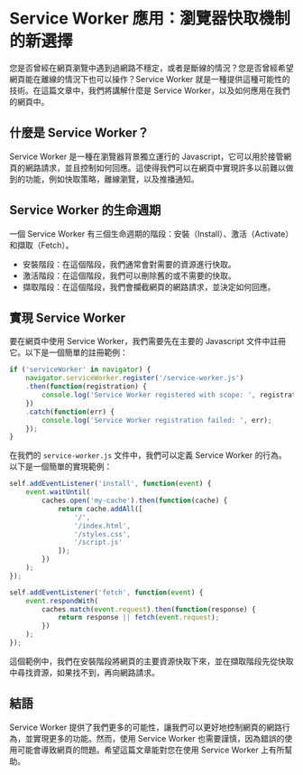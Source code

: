 # Service Worker 應用：瀏覽器快取機制的新選擇

您是否曾經在網頁瀏覽中遇到過網路不穩定，或者是斷線的情況？您是否曾經希望網頁能在離線的情況下也可以操作？Service Worker 就是一種提供這種可能性的技術。在這篇文章中，我們將講解什麼是 Service Worker，以及如何應用在我們的網頁中。

## 什麼是 Service Worker？
Service Worker 是一種在瀏覽器背景獨立運行的 Javascript，它可以用於接管網頁的網路請求，並且控制如何回應。這使得我們可以在網頁中實現許多以前難以做到的功能，例如快取策略，離線瀏覽，以及推播通知。

## Service Worker 的生命週期
一個 Service Worker 有三個生命週期的階段：安裝（Install）、激活（Activate）和擷取（Fetch）。

- 安裝階段：在這個階段，我們通常會對需要的資源進行快取。
- 激活階段：在這個階段，我們可以刪除舊的或不需要的快取。
- 擷取階段：在這個階段，我們會攔截網頁的網路請求，並決定如何回應。

## 實現 Service Worker
要在網頁中使用 Service Worker，我們需要先在主要的 Javascript 文件中註冊它。以下是一個簡單的註冊範例：

```javascript
if ('serviceWorker' in navigator) {
    navigator.serviceWorker.register('/service-worker.js')
    .then(function(registration) {
        console.log('Service Worker registered with scope: ', registration.scope);
    })
    .catch(function(err) {
        console.log('Service Worker registration failed: ', err);
    });
}
```

在我們的 `service-worker.js` 文件中，我們可以定義 Service Worker 的行為。以下是一個簡單的實現範例：

```javascript
self.addEventListener('install', function(event) {
    event.waitUntil(
        caches.open('my-cache').then(function(cache) {
            return cache.addAll([
                '/',
                '/index.html',
                '/styles.css',
                '/script.js'
            ]);
        })
    );
});

self.addEventListener('fetch', function(event) {
    event.respondWith(
        caches.match(event.request).then(function(response) {
            return response || fetch(event.request);
        })
    );
});
```

這個範例中，我們在安裝階段將網頁的主要資源快取下來，並在擷取階段先從快取中尋找資源，如果找不到，再向網路請求。

## 結語
Service Worker 提供了我們更多的可能性，讓我們可以更好地控制網頁的網路行為，並實現更多的功能。然而，使用 Service Worker 也需要謹慎，因為錯誤的使用可能會導致網頁的問題。希望這篇文章能對您在使用 Service Worker 上有所幫助。